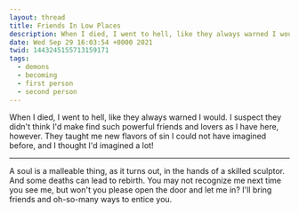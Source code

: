 ```yaml
---
layout: thread
title: Friends In Low Places
description: When I died, I went to hell, like they always warned I would. I suspect they ...
date: Wed Sep 29 16:03:54 +0000 2021
twid: 1443245155713159171
tags:
  - demons
  - becoming
  - first person
  - second person
---
```

<article class="thread">
<section class="tweet">
<p>When I died, I went to hell, like they always warned I would. I suspect they didn't think I'd make find such powerful friends and lovers as I have here, however. They taught me new flavors of sin I could not have imagined before, and I thought I'd imagined a lot!</p>
</section>
<hr class="tweet_sep">
<section class="tweet">
<p>A soul is a malleable thing, as it turns out, in the hands of a skilled sculptor. And some deaths can lead to rebirth. You may not recognize me next time you see me, but won't you please open the door and let me in? I'll bring friends and oh-so-many ways to entice you.</p>
</section>
</article>
